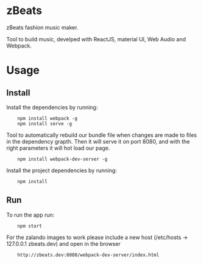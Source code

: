 # zBeats

zBeats fashion music maker.

Tool to build music, develped with ReactJS, material UI, Web Audio and Webpack.


# Usage

## Install

Install the dependencies by running:

```
    npm install webpack -g
    npm install serve -g
```

Tool to automatically rebuild our bundle file when changes are made to files in the dependency grapth. Then it will serve it on port 8080, and with the right parameters it will hot load our page.
```
    npm install webpack-dev-server -g
```

Install the project dependencies by running:
```
    npm install
```

## Run

To run the app run:

```
    npm start
```

For the zalando images to work please include a new host (/etc/hosts -> 127.0.0.1  zbeats.dev) and open in the browser

```
    http://zbeats.dev:8080/webpack-dev-server/index.html
```
